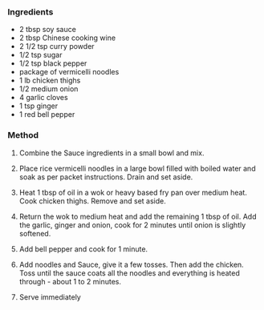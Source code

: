 ### Ingredients
- 2 tbsp soy sauce
- 2 tbsp Chinese cooking wine
- 2 1/2 tsp curry powder
- 1/2 tsp sugar
- 1/2 tsp black pepper
- package of vermicelli noodles
- 1 lb chicken thighs
- 1/2 medium onion
- 4 garlic cloves
- 1 tsp ginger
- 1 red bell pepper

### Method
1. Combine the Sauce ingredients in a small bowl and mix.

2. Place rice vermicelli noodles in a large bowl filled with boiled water and soak as per packet instructions. Drain and set aside.

3. Heat 1 tbsp of oil in a wok or heavy based fry pan over medium heat. Cook chicken thighs.  Remove and set aside.

4. Return the wok to medium heat and add the remaining 1 tbsp of oil. Add the garlic, ginger and onion, cook for 2 minutes until onion is slightly softened.

5. Add bell pepper and cook for 1 minute.

6. Add noodles and Sauce, give it a few tosses. Then add the chicken. Toss until the sauce coats all the noodles and everything is heated through - about 1 to 2 minutes.
   
7. Serve immediately
